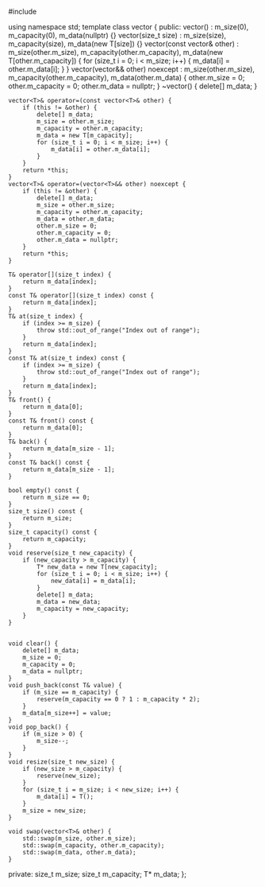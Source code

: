 #include <iostream>

using namespace std;
template <typename T>
class vector {
public:
    vector() : m_size(0), m_capacity(0), m_data(nullptr) {}
    vector(size_t size) : m_size(size), m_capacity(size), m_data(new T[size]) {}
    vector(const vector<T>& other) : m_size(other.m_size), m_capacity(other.m_capacity), m_data(new T[other.m_capacity]) {
        for (size_t i = 0; i < m_size; i++) {
            m_data[i] = other.m_data[i];
        }
    }
    vector(vector<T>&& other) noexcept : m_size(other.m_size), m_capacity(other.m_capacity), m_data(other.m_data) {
        other.m_size = 0;
        other.m_capacity = 0;
        other.m_data = nullptr;
    }
    ~vector() {
        delete[] m_data;
    }

    vector<T>& operator=(const vector<T>& other) {
        if (this != &other) {
            delete[] m_data;
            m_size = other.m_size;
            m_capacity = other.m_capacity;
            m_data = new T[m_capacity];
            for (size_t i = 0; i < m_size; i++) {
                m_data[i] = other.m_data[i];
            }
        }
        return *this;
    }
    vector<T>& operator=(vector<T>&& other) noexcept {
        if (this != &other) {
            delete[] m_data;
            m_size = other.m_size;
            m_capacity = other.m_capacity;
            m_data = other.m_data;
            other.m_size = 0;
            other.m_capacity = 0;
            other.m_data = nullptr;
        }
        return *this;
    }

    T& operator[](size_t index) {
        return m_data[index];
    }
    const T& operator[](size_t index) const {
        return m_data[index];
    }
    T& at(size_t index) {
        if (index >= m_size) {
            throw std::out_of_range("Index out of range");
        }
        return m_data[index];
    }
    const T& at(size_t index) const {
        if (index >= m_size) {
            throw std::out_of_range("Index out of range");
        }
        return m_data[index];
    }
    T& front() {
        return m_data[0];
    }
    const T& front() const {
        return m_data[0];
    }
    T& back() {
        return m_data[m_size - 1];
    }
    const T& back() const {
        return m_data[m_size - 1];
    }

    bool empty() const {
        return m_size == 0;
    }
    size_t size() const {
        return m_size;
    }
    size_t capacity() const {
        return m_capacity;
    }
    void reserve(size_t new_capacity) {
        if (new_capacity > m_capacity) {
            T* new_data = new T[new_capacity];
            for (size_t i = 0; i < m_size; i++) {
                new_data[i] = m_data[i];
            }
            delete[] m_data;
            m_data = new_data;
            m_capacity = new_capacity;
        }
    }


    void clear() {
        delete[] m_data;
        m_size = 0;
        m_capacity = 0;
        m_data = nullptr;
    }
    void push_back(const T& value) {
        if (m_size == m_capacity) {
            reserve(m_capacity == 0 ? 1 : m_capacity * 2);
        }
        m_data[m_size++] = value;
    }
    void pop_back() {
        if (m_size > 0) {
            m_size--;
        }
    }
    void resize(size_t new_size) {
        if (new_size > m_capacity) {
            reserve(new_size);
        }
        for (size_t i = m_size; i < new_size; i++) {
            m_data[i] = T();
        }
        m_size = new_size;
    }

    void swap(vector<T>& other) {
        std::swap(m_size, other.m_size);
        std::swap(m_capacity, other.m_capacity);
        std::swap(m_data, other.m_data);
    }

private:
    size_t m_size;
    size_t m_capacity;
    T* m_data;
};
